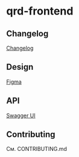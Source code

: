 # qrd-frontend

## Changelog
[Changelog](CHANGELOG.md)

## Design
[Figma](https://www.figma.com/design/BIFVJAKf1wMzM9sTM4AXJi/QRDemo)

## API
[Swagger UI](https://qrdemo.dev40.qxyz.ru/qrCodeDemo/swagger-ui/index.html)

## Contributing
См. CONTRIBUTING.md
